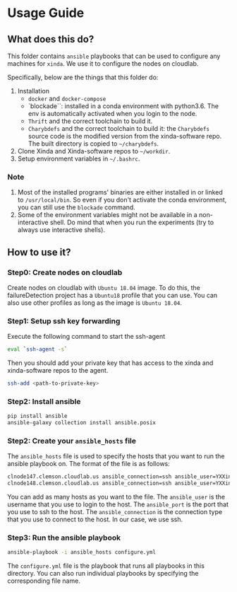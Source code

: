 # Usage Guide

## What does this do?

This folder contains `ansible` playbooks that can be used to configure any machines for `xinda`. We use it to configure the nodes on cloudlab.

Specifically, below are the things that this folder do:

1. Installation
    - `docker` and `docker-compose`
    - `blockade``: installed in a conda environment with python3.6. The env is automatically activated when you login to the node.
    - `Thrift` and the correct toolchain to build it.
    - `Charybdefs` and the correct toolchain to build it: the `Charybdefs` source code is the modified version from the xinda-software repo. The built directory is copied to `~/charybdefs`.
2. Clone Xinda and Xinda-software repos to `~/workdir`.
3. Setup environment variables in `~/.bashrc`.

### Note

1. Most of the installed programs' binaries are either installed in or linked to `/usr/local/bin`. So even if you don't activate the conda environment, you can still use the `blockade` command.
2. Some of the environment variables might not be available in a non-interactive shell. Do mind that when you run the experiments (try to always use interactive shells).

## How to use it?

### Step0: Create nodes on cloudlab

Create nodes on cloudlab with `Ubuntu 18.04` image. To do this, the failureDetection project has a `Ubuntu18` profile that you can use. You can also use other profiles as long as the image is `Ubuntu 18.04`.

### Step1: Setup ssh key forwarding

Execute the following command to start the ssh-agent

```bash
eval `ssh-agent -s`
```

Then you should add your private key that has access to the xinda and xinda-software repos to the agent.

```bash
ssh-add <path-to-private-key>
```

### Step2: Install ansible

```bash
pip install ansible
ansible-galaxy collection install ansible.posix
```

### Step2: Create your `ansible_hosts` file

The `ansible_hosts` file is used to specify the hosts that you want to run the ansible playbook on. The format of the file is as follows:

```bash
clnode147.clemson.cloudlab.us ansible_connection=ssh ansible_user=YXXinda ansible_port=22
clnode148.clemson.cloudlab.us ansible_connection=ssh ansible_user=YXXinda ansible_port=22
```

You can add as many hosts as you want to the file. The `ansible_user` is the username that you use to login to the host. The `ansible_port` is the port that you use to ssh to the host. The `ansible_connection` is the connection type that you use to connect to the host. In our case, we use ssh.

### Step3: Run the ansible playbook

```bash
ansible-playbook -i ansible_hosts configure.yml
```

The `configure.yml` file is the playbook that runs all playbooks in this directory. You can also run individual playbooks by specifying the corresponding file name.
